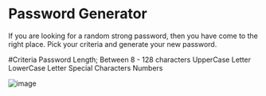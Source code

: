 # Password Generator
If you are looking for a random strong password, then you have come to the right place. Pick your criteria and generate your new password. 

#Criteria
Password Length; Between 8 - 128 characters
UpperCase Letter
LowerCase Letter
Special Characters
Numbers

![image](https://user-images.githubusercontent.com/92537596/141668880-946e9fc0-a5c4-4917-86ac-f7b908c5de57.png)
